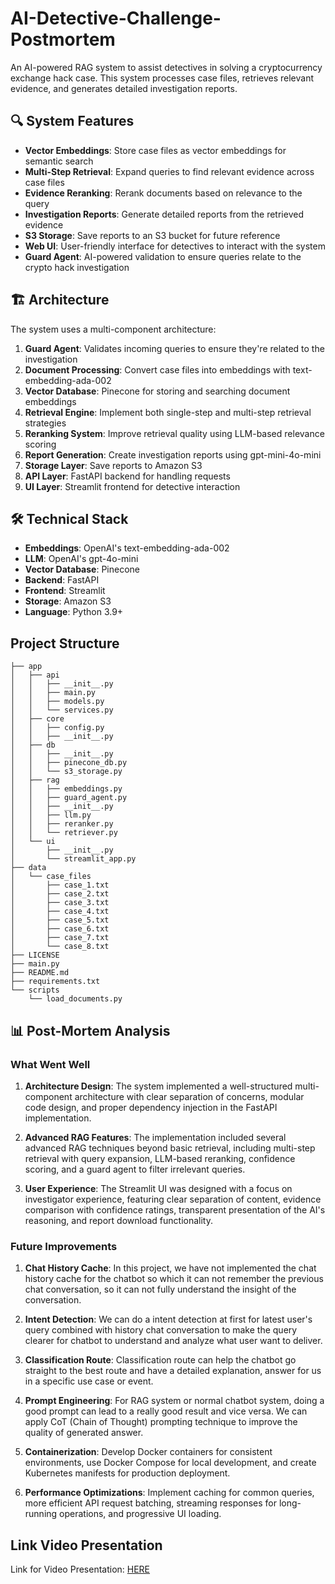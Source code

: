 # AI-Detective-Challenge-Postmortem

An AI-powered RAG system to assist detectives in solving a cryptocurrency exchange hack case. This system processes case files, retrieves relevant evidence, and generates detailed investigation reports.

## 🔍 System Features

- **Vector Embeddings**: Store case files as vector embeddings for semantic search
- **Multi-Step Retrieval**: Expand queries to find relevant evidence across case files
- **Evidence Reranking**: Rerank documents based on relevance to the query
- **Investigation Reports**: Generate detailed reports from the retrieved evidence
- **S3 Storage**: Save reports to an S3 bucket for future reference
- **Web UI**: User-friendly interface for detectives to interact with the system
- **Guard Agent**: AI-powered validation to ensure queries relate to the crypto hack investigation

## 🏗️ Architecture

The system uses a multi-component architecture:

1. **Guard Agent**: Validates incoming queries to ensure they're related to the investigation
2. **Document Processing**: Convert case files into embeddings with text-embedding-ada-002
3. **Vector Database**: Pinecone for storing and searching document embeddings
4. **Retrieval Engine**: Implement both single-step and multi-step retrieval strategies
5. **Reranking System**: Improve retrieval quality using LLM-based relevance scoring
6. **Report Generation**: Create investigation reports using gpt-mini-4o-mini
7. **Storage Layer**: Save reports to Amazon S3
8. **API Layer**: FastAPI backend for handling requests
9. **UI Layer**: Streamlit frontend for detective interaction

## 🛠️ Technical Stack

- **Embeddings**: OpenAI's text-embedding-ada-002
- **LLM**: OpenAI's gpt-4o-mini
- **Vector Database**: Pinecone
- **Backend**: FastAPI
- **Frontend**: Streamlit
- **Storage**: Amazon S3
- **Language**: Python 3.9+

## Project Structure

```
├── app
│   ├── api
│   │   ├── __init__.py
│   │   ├── main.py
│   │   ├── models.py
│   │   └── services.py
│   ├── core
│   │   ├── config.py
│   │   ├── __init__.py
│   ├── db
│   │   ├── __init__.py
│   │   ├── pinecone_db.py
│   │   └── s3_storage.py
│   ├── rag
│   │   ├── embeddings.py
│   │   ├── guard_agent.py
│   │   ├── __init__.py
│   │   ├── llm.py
│   │   ├── reranker.py
│   │   └── retriever.py
│   └── ui
│       ├── __init__.py
│       └── streamlit_app.py
├── data
│   └── case_files
│       ├── case_1.txt
│       ├── case_2.txt
│       ├── case_3.txt
│       ├── case_4.txt
│       ├── case_5.txt
│       ├── case_6.txt
│       ├── case_7.txt
│       └── case_8.txt
├── LICENSE
├── main.py
├── README.md
├── requirements.txt
└── scripts
    └── load_documents.py
```

## 📊 Post-Mortem Analysis

### What Went Well

1. **Architecture Design**: The system implemented a well-structured multi-component architecture with clear separation of concerns, modular code design, and proper dependency injection in the FastAPI implementation.

2. **Advanced RAG Features**: The implementation included several advanced RAG techniques beyond basic retrieval, including multi-step retrieval with query expansion, LLM-based reranking, confidence scoring, and a guard agent to filter irrelevant queries.

3. **User Experience**: The Streamlit UI was designed with a focus on investigator experience, featuring clear separation of content, evidence comparison with confidence ratings, transparent presentation of the AI's reasoning, and report download functionality.

### Future Improvements

1. **Chat History Cache**: In this project, we have not implemented the chat history cache for the chatbot so which it can not remember the previous chat conversation, so it can not fully understand the insight of the conversation.

2. **Intent Detection**: We can do a intent detection at first for latest user's query combined with history chat conversation to make the query clearer for chatbot to understand and analyze what user want to deliver.

3. **Classification Route**: Classification route can help the chatbot go straight to the best route and have a detailed explanation, answer for us in a specific use case or event.

2. **Prompt Engineering**: For RAG system or normal chatbot system, doing a good prompt can lead to a really good result and vice versa. We can apply CoT (Chain of Thought) prompting technique to improve the quality of generated answer.

4. **Containerization**: Develop Docker containers for consistent environments, use Docker Compose for local development, and create Kubernetes manifests for production deployment.

5. **Performance Optimizations**: Implement caching for common queries, more efficient API request batching, streaming responses for long-running operations, and progressive UI loading.

## Link Video Presentation

Link for Video Presentation: [HERE](https://drive.google.com/file/d/1Z-ALvcU8a4da1gfnz4bTqGCM16PY3L2i/view?usp=sharing)